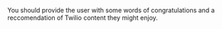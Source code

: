 You should provide the user with some words of congratulations and a reccomendation of Twilio content they might enjoy.
